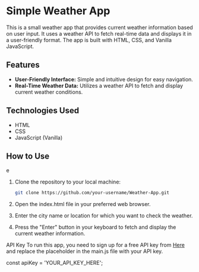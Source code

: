 # Simple Weather App

This is a small weather app that provides current weather information based on user input. It uses a weather API to fetch real-time data and displays it in a user-friendly format. The app is built with HTML, CSS, and Vanilla JavaScript.

## Features

- **User-Friendly Interface:** Simple and intuitive design for easy navigation.
- **Real-Time Weather Data:** Utilizes a weather API to fetch and display current weather conditions.

## Technologies Used

- HTML
- CSS
- JavaScript (Vanilla)

## How to Use
e
1. Clone the repository to your local machine:

   ```bash
   git clone https://github.com/your-username/Weather-App.git

2. Open the index.html file in your preferred web browser.

3. Enter the city name or location for which you want to check the weather.

4. Press the "Enter" button in your keyboard to fetch and display the current weather information.

API Key
To run this app, you need to sign up for a free API key from <a href="https://www.weatherapi.com/signup.aspx">Here</a> and replace the placeholder in the main.js file with your API key.

const apiKey = 'YOUR_API_KEY_HERE';
